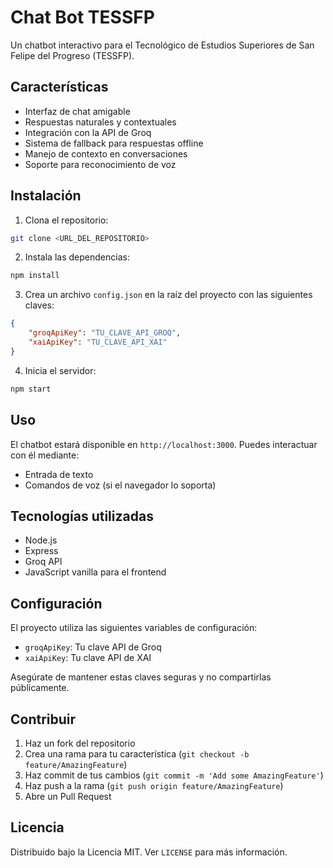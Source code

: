 # Chat Bot TESSFP

Un chatbot interactivo para el Tecnológico de Estudios Superiores de San Felipe del Progreso (TESSFP).

## Características

- Interfaz de chat amigable
- Respuestas naturales y contextuales
- Integración con la API de Groq
- Sistema de fallback para respuestas offline
- Manejo de contexto en conversaciones
- Soporte para reconocimiento de voz

## Instalación

1. Clona el repositorio:
```bash
git clone <URL_DEL_REPOSITORIO>
```

2. Instala las dependencias:
```bash
npm install
```

3. Crea un archivo `config.json` en la raíz del proyecto con las siguientes claves:
```json
{
    "groqApiKey": "TU_CLAVE_API_GROQ",
    "xaiApiKey": "TU_CLAVE_API_XAI"
}
```

4. Inicia el servidor:
```bash
npm start
```

## Uso

El chatbot estará disponible en `http://localhost:3000`. Puedes interactuar con él mediante:
- Entrada de texto
- Comandos de voz (si el navegador lo soporta)

## Tecnologías utilizadas

- Node.js
- Express
- Groq API
- JavaScript vanilla para el frontend

## Configuración

El proyecto utiliza las siguientes variables de configuración:
- `groqApiKey`: Tu clave API de Groq
- `xaiApiKey`: Tu clave API de XAI

Asegúrate de mantener estas claves seguras y no compartirlas públicamente.

## Contribuir

1. Haz un fork del repositorio
2. Crea una rama para tu característica (`git checkout -b feature/AmazingFeature`)
3. Haz commit de tus cambios (`git commit -m 'Add some AmazingFeature'`)
4. Haz push a la rama (`git push origin feature/AmazingFeature`)
5. Abre un Pull Request

## Licencia

Distribuido bajo la Licencia MIT. Ver `LICENSE` para más información.

